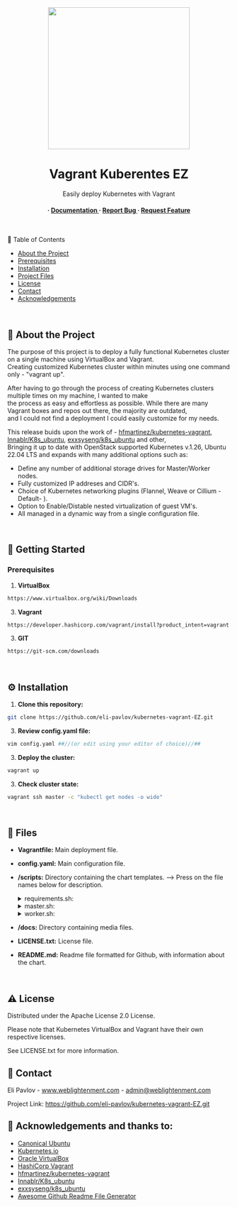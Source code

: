 <div align='center'>
<img src= "https://miro.medium.com/v2/resize:fit:720/format:webp/1*f1hLnqSswkvl8TVKMMjyFw.png" width=320 />
<h1>Vagrant Kuberentes EZ</h1>
 
<p> Easily deploy Kubernetes with Vagrant</p>

<h4> <span> · </span> <a href="https://github.com/eli-pavlov/kubernetes-vagrant-EZ/blob/master/README.md"> Documentation </a> <span> · </span> <a href="https://github.com/eli-pavlov/helm-wordpress-mariadb/issues"> Report Bug </a> <span> · </span> <a href="https://github.com/eli-pavlov/kubernetes-vagrant-EZ/issues"> Request Feature </a> </h4>

$~~$

</div>

 :notebook_with_decorative_cover: Table of Contents

- [About the Project](#star2-about-the-project)
- [Prerequisites](#toolbox-getting-started)
- [Installation](#gear-installation)
- [Project Files](#open_file_folder-files)
- [License](#warning-license)
- [Contact](#handshake-contact)
- [Acknowledgements](#gem-acknowledgements)


$~~$


## :star2: About the Project
The purpose of this project is to deploy a fully functional Kubernetes cluster on a single machine using VirtualBox and Vagrant.</br>
Creating customized Kubernetes cluster within minutes using one command only - "vagrant up".

After having to go through the process of creating Kubernetes clusters multiple times on my machine, I wanted to make </br> the process as easy and effortless as possible. While there are many Vagrant boxes and repos out there, 
the majority are outdated, </br> and I could not find a deployment I could easily customize for my needs.

This release buids upon the work of - [hfmartinez/kubernetes-vagrant](https://github.com/hfmartinez/kubernetes-vagrant), [Innablr/K8s_ubuntu](https://github.com/Innablr/k8s_ubuntu), [exxsyseng/k8s_ubuntu](https://bitbucket.org/exxsyseng/k8s_ubuntu/src/master/) and other,</br>Bringing it up to date with OpenStack supported Kubernetes v.1.26, Ubuntu 22.04 LTS and expands with many additional options such as:

- Define any number of additional storage drives for Master/Worker nodes.
- Fully customized IP addreses and CIDR's.
- Choice of Kubernetes networking plugins (Flannel, Weave or Cillium -Default- ).
- Option to Enable/Distable nested virtualization of guest VM's.
- All managed in a dynamic way from a single configuration file.

$~$
## :toolbox: Getting Started


### Prerequisites

1. **VirtualBox**
```bash
https://www.virtualbox.org/wiki/Downloads
```
3. **Vagrant**
```bash
https://developer.hashicorp.com/vagrant/install?product_intent=vagrant
```
3. **GIT**
```bash
https://git-scm.com/downloads
```
$~~~$

## :gear: Installation

1. **Clone this repository:**
```bash
git clone https://github.com/eli-pavlov/kubernetes-vagrant-EZ.git
```
3. **Review config.yaml file:**
```bash
vim config.yaml ##//(or edit using your editor of choice)//##
```
3. **Deploy the cluster:**
```bash
vagrant up
```
3. **Check cluster state:**
```bash
vagrant ssh master -c "kubectl get nodes -o wide"
```

$~$


## :open_file_folder: Files

- **Vagrantfile:** Main deployment file.
- **config.yaml:** Main configuration file.
- **/scripts:** Directory containing the chart templates. --> Press on the file names below for description.


  
  <details> <summary>requirements.sh:</summary> <ul>
  - Script to install required packages on all VM's.
  </ul> </details>
    <details> <summary>master.sh:</summary> <ul>
  -  Script to Install Master node specific packages and initialize the Kubernetes cluster.
  </ul> </details>
    <details> <summary>worker.sh:</summary> <ul>
  - Script to join worker nodes to the cluster.
  </ul> </details>
- **/docs:** Directory containing media files.
- **LICENSE.txt:** License file.
- **README.md:** Readme file formatted for Github, with information about the chart.


$~$


## :warning: License

Distributed under the Apache License 2.0 License.

Please note that Kubernetes VirtualBox and Vagrant have their own respective licenses. 

See LICENSE.txt for more information.
$~$

## :handshake: Contact

Eli Pavlov - www.weblightenment.com - admin@weblightenment.com

Project Link: https://github.com/eli-pavlov/kubernetes-vagrant-EZ.git
$~$

## :gem: Acknowledgements and thanks to:
- [Canonical Ubuntu](https://ubuntu.com/community/governance/canonical)
- [Kubernetes.io](https://kubernetes.io/docs)
- [Oracle VirtualBox](https://www.virtualbox.org)
- [HashiCorp Vagrant](https://www.vagrantup.com)
- [hfmartinez/kubernetes-vagrant](https://github.com/hfmartinez/kubernetes-vagrant)
- [Innablr/K8s_ubuntu](https://github.com/Innablr/k8s_ubuntu)
- [exxsyseng/k8s_ubuntu](https://bitbucket.org/exxsyseng/k8s_ubuntu/src/master/)
- [Awesome Github Readme File Generator](https://www.genreadme.cloud/)

